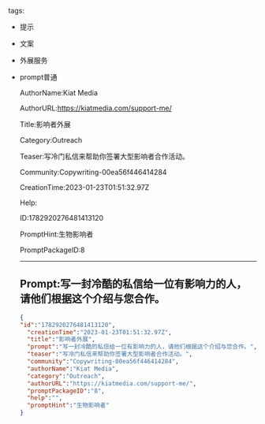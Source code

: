   tags: 
- 提示
- 文案
- 外展服务
- prompt普通

  AuthorName:Kiat Media

  AuthorURL:https://kiatmedia.com/support-me/

  Title:影响者外展

  Category:Outreach

  Teaser:写冷门私信来帮助你签署大型影响者合作活动。

  Community:Copywriting-00ea56f446414284

  CreationTime:2023-01-23T01:51:32.97Z

  Help:

  ID:1782920276481413120

  PromptHint:生物影响者

  PromptPackageID:8

  ---

  ## Prompt:写一封冷酷的私信给一位有影响力的人，请他们根据这个介绍与您合作。

  ```json
  {
  "id":"1782920276481413120",
    "creationTime":"2023-01-23T01:51:32.97Z",
    "title":"影响者外展",
    "prompt":"写一封冷酷的私信给一位有影响力的人，请他们根据这个介绍与您合作。",
    "teaser":"写冷门私信来帮助你签署大型影响者合作活动。",
    "community":"Copywriting-00ea56f446414284",
    "authorName":"Kiat Media",
    "category":"Outreach",
    "authorURL":"https://kiatmedia.com/support-me/",
    "promptPackageID":"8",
    "help":"",
    "promptHint":"生物影响者"
  }
  ```
